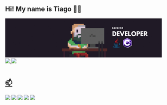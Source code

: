 ## Hi! My name is Tiago 🙋‍♂️
<img src="img/NET.png"/>
 </br>
 <div>
  <a href="https://github.com/tiagoBarbosaF">
  <img height="170em" src="https://github-readme-stats.vercel.app/api?username=tiagoBarbosaF&show_icons=true&theme=algolia"/>
  <img height="170em" src="https://github-readme-stats.vercel.app/api/top-langs/?username=tiagoBarbosaF&layout=compact&langs_count=8&theme=algolia"/>
</div>
 
 </br>
 
📫 
 ---
<div>
   <a href="https://www.linkedin.com/in/tiagobarbosaf/" target="_blank"><img src="https://img.shields.io/badge/-LinkedIn-%230077B5?style=for-the-badge&logo=linkedin&logoColor=white" target="_blank"></a>
   <a href = "mailto:tiago@farias.cc"><img src="https://img.shields.io/badge/-Outlook-%23333?style=for-the-badge&logo=gmail&logoColor=white" target="_blank"></a>
   <a href="https://www.instagram.com/tiagobfarias/" target="_blank"><img src="https://img.shields.io/badge/-Instagram-%23E4405F?style=for-the-badge&logo=instagram&logoColor=white" target="_blank"></a>
   <a href="https://discord.com/channels/tiagoBarbosa#1176" target="_blank"><img src="https://img.shields.io/badge/Discord-7289DA?style=for-the-badge&logo=discord&logoColor=white" target="_blank"></a>
   <a href="https://twitter.com/tiagoBarbosaFa" target="_blank"><img src="https://img.shields.io/badge/-Twitter-%230077B5?style=for-the-badge&logo=twitter&logoColor=white" target="_blank"></a> 
</div>
